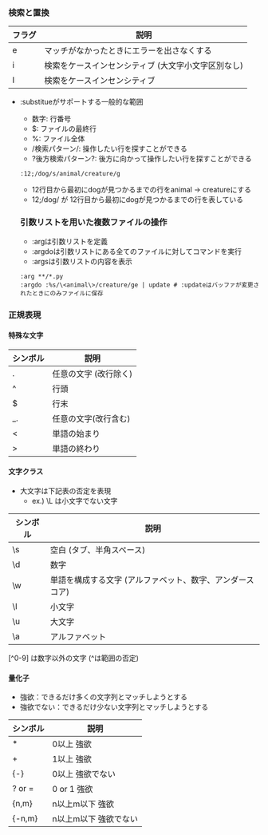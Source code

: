 ### 検索と置換
| フラグ | 説明 |
| ---- | ---- |
| e | マッチがなかったときにエラーを出さなくする |
| i | 検索をケースインセンシティブ (大文字小文字区別なし) |
| I | 検索をケースインセンシティブ |

- :substitueがサポートする一般的な範囲
  - 数字: 行番号
  - $: ファイルの最終行
  - %: ファイル全体
  - /検索パターン/: 操作したい行を探すことができる
  - ?後方検索パターン?: 後方に向かって操作したい行を探すことができる

  ~~~
  :12;/dog/s/animal/creature/g
  ~~~
  - 12行目から最初にdogが見つかるまでの行をanimal -> creatureにする
  - 12;/dog/ が 12行目から最初にdogが見つかるまでの行を表している

  ### 引数リストを用いた複数ファイルの操作
  - :argは引数リストを定義
  - :argdoは引数リストにある全てのファイルに対してコマンドを実行
  - :argsは引数リストの内容を表示

  ~~~
  :arg **/*.py
  :argdo :%s/\<animal\>/creature/ge | update # :updateはバッファが変更されたときにのみファイルに保存
  ~~~

### 正規表現

#### 特殊な文字

| シンボル | 説明 |
| ---- | ---- |
| . | 任意の文字 (改行除く) |
| ^ | 行頭 |
| $ | 行末 |
| \_. | 任意の文字(改行含む) |
| \< | 単語の始まり |
| \> | 単語の終わり |

#### 文字クラス
- 大文字は下記表の否定を表現
  - ex.) \L は小文字でない文字

| シンボル | 説明 |
| ---- | ---- |
| \s | 空白 (タブ、半角スペース) |
| \d | 数字 |
| \w | 単語を構成する文字 (アルファベット、数字、アンダースコア) |
| \l | 小文字 |
| \u | 大文字 |
| \a | アルファベット |

[^0-9] は数字以外の文字 (^は範囲の否定)

#### 量化子
- 強欲：できるだけ多くの文字列とマッチしようとする
- 強欲でない：できるだけ少ない文字列とマッチしようとする

| シンボル | 説明 |
| ---- | ---- |
| * | 0以上 強欲 |
| \+ | 1以上 強欲 |
| \{-} | 0以上 強欲でない |
| \? or \= | 0 or 1 強欲 |
| \{n,m} | n以上m以下 強欲 |
| \{-n,m} | n以上m以下 強欲でない |
